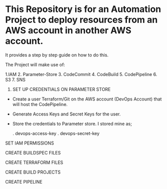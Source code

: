 # This Repository is for an Automation Project to deploy resources from an AWS account in another AWS account.

It provides a step by step guide on how to do this. 

The Project will make use of:

1.IAM
2. Parameter-Store
3. CodeCommit
4. CodeBuild
5. CodePipeline
6. S3
7. SNS 

1. SET UP CREDENTIALS ON PARAMETER STORE

- Create a user Terraform/Git on the AWS account (DevOps Account) that will host the CodePipeline.
- Generate Access Keys and Secret Keys for the user.
- Store the credentials to Parameter store. I stored mine as; 

    . devops-access-key
    . devops-secret-key

SET IAM PERMISSIONS

CREATE BUILDSPEC FILES

CREATE TERRAFORM FILES

CREATE BUILD PROJECTS

CREATE PIPELINE






